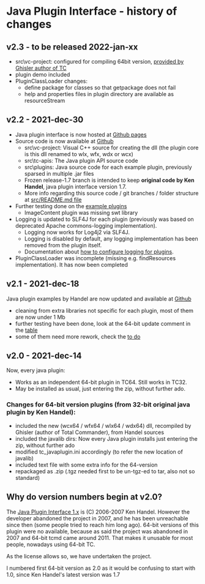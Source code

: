Java Plugin Interface - history of changes
==========================================

v2.3 - to be released 2022-jan-xx
----------------
- src\vc-project: configured for compiling 64bit version, [provided by Ghisler author of TC](https://www.ghisler.ch/board/viewtopic.php?p=408040#p408040)
- plugin demo included
- PluginClassLoader changes:
  - define package for classes so that getpackage does not fail
  - help and properties files in plugin directory are available as resourceStream

v2.2 - 2021-dec-30
------------------

- Java plugin interface is now hosted at [Github pages](https://moisescastellano.github.io/tcmd-java-plugin/)
- Source code is now available at [Github](https://github.com/moisescastellano/tcmd-java-plugin)
  - src\vc-project: Visual C++ source for creating the dll (the plugin core is this dll renamed to wlx, wfx, wdx or wcx)
  - src\tc-apis: The Java plugin API source code
  - src\plugins: Java source code for each example plugin, previously sparsed in multiple .jar files
  - Frozen release-1.7 branch is intended to keep **original code by Ken Handel**, java plugin interface version 1.7.
  - More info regarding this source code / git branches / folder structure at [src/README.md file](src/README.md)
- Further testing done on the [example plugins](https://moisescastellano.github.io/tcmd-java-plugin/examples_64bit)
  - ImageContent plugin was missing swt library
- Logging is updated to SLF4J for each plugin (previously was based on deprecated Apache commons-logging implementation).
  - Logging now works for Log4j2 via SLF4J.
  - Logging is disabled by default, any logging implementation has been removed from the plugin itself.
  - Documentation about [how to configure logging for plugins](https://github.com/moisescastellano/tcmd-java-plugin/blob/main/logging.md).
- PluginClassLoader was incomplete (missing e.g. findResources implementation). It has now been completed

v2.1 - 2021-dec-18
------------------

Java plugin examples by Handel are now updated and available at [Github](https://moisescastellano.github.io/tcmd-java-plugin/examples_64bit)
- cleaning from extra libraries not specific for each plugin, most of them are now under 1 Mb
- further testing have been done, look at the 64-bit update comment in the [table](https://moisescastellano.github.io/tcmd-java-plugin/examples_64bit)
- some of them need more rework, check the [to do](https://github.com/moisescastellano/tcmd-java-plugin/blob/main/to-do.md)

v2.0 - 2021-dec-14
------------------

Now, every java plugin:
- Works as an independent 64-bit plugin in TC64. Still works in TC32.
- May be installed as usual, just entering the zip, without further ado.

### Changes for 64-bit version plugins (from 32-bit original java plugin by Ken Handel):
- included the new (wcx64 / wfx64 / wlx64 / wdx64) dll, recompiled by Ghisler (author of Total Commander), from Handel sources
- included the javalib dirs: Now every Java plugin installs just entering the zip, without further ado
- modified tc_javaplugin.ini accordingly (to refer the new location of javalib)
- included text file with some extra info for the 64-version
- repackaged as .zip (.tgz needed first to be un-tgz-ed to tar, also not so standard)

Why do version numbers begin at v2.0?
--------------------------------

The [Java Plugin Interface 1.x](http://totalcmd.net/plugring/tc_java.html) is (C) 2006-2007 Ken Handel. However the developer abandoned the project in 2007, and he has been unreachable since then (some people tried to reach him long ago). 64-bit versions of this plugin were no available, because as said the project was abandoned in 2007 and 64-bit tcmd came around 2011. That makes it unusable for most people, nowadays using 64-bit TC.

As the license allows so, we have undertaken the project.

I numbered first 64-bit version as 2.0 as it would be confusing to start with 1.0, since Ken Handel's latest version was 1.7
